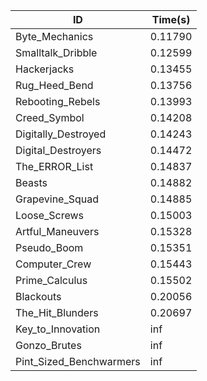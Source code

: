 |ID|Time(s)|
|-|-|
|Byte_Mechanics|0.11790|
|Smalltalk_Dribble|0.12599|
|Hackerjacks|0.13455|
|Rug_Heed_Bend|0.13756|
|Rebooting_Rebels|0.13993|
|Creed_Symbol|0.14208|
|Digitally_Destroyed|0.14243|
|Digital_Destroyers|0.14472|
|The_ERROR_List|0.14837|
|Beasts|0.14882|
|Grapevine_Squad|0.14885|
|Loose_Screws|0.15003|
|Artful_Maneuvers|0.15328|
|Pseudo_Boom|0.15351|
|Computer_Crew|0.15443|
|Prime_Calculus|0.15502|
|Blackouts|0.20056|
|The_Hit_Blunders|0.20697|
|Key_to_Innovation|inf|
|Gonzo_Brutes|inf|
|Pint_Sized_Benchwarmers|inf|
